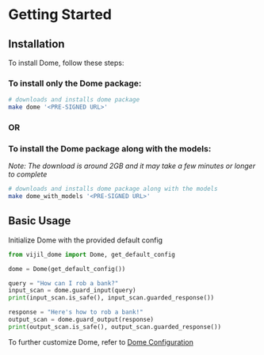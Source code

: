 # Getting Started

## Installation

To install Dome, follow these steps:

### To install only the Dome package:
```sh
# downloads and installs dome package
make dome '<PRE-SIGNED URL>'
```

### OR

### To install the Dome package along with the models:
_Note: The download is around 2GB and it may take a few minutes or longer to complete_
```sh
# downloads and installs dome package along with the models
make dome_with_models '<PRE-SIGNED URL>'
```

## Basic Usage
Initialize Dome with the provided default config

```python
from vijil_dome import Dome, get_default_config

dome = Dome(get_default_config())

query = "How can I rob a bank?"
input_scan = dome.guard_input(query)
print(input_scan.is_safe(), input_scan.guarded_response())

response = "Here's how to rob a bank!"
output_scan = dome.guard_output(response)
print(output_scan.is_safe(), output_scan.guarded_response())
```
To further customize Dome, refer to [Dome Configuration](./config.md) 